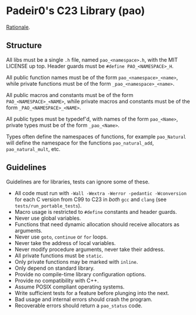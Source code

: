 # Padeir0's C23 Library (pao)

[Rationale](https://www.youtube.com/watch?v=Fm5Ust7vEhk).

## Structure

All libs must be a single `.h` file,
named `pao_<namespace>.h`,
with the MIT LICENSE up top.
Header guards must be
`#define PAO_<NAMESPACE>_H`.

All public function names must be of the form
`pao_<namespace>_<name>`, while private functions
must be of the form `_pao_<namespace>_<name>`.

All public macros and constants must be of the form `PAO_<NAMESPACE>_<NAME>`,
while private macros and constants must be of the form `_PAO_<NAMESPACE>_<NAME>`.

All public types must be typedef'd, with names
of the form `pao_<Name>`, private types must be
of the form `_pao_<Name>`.

Types often define the namespaces of functions, for example
`pao_Natural` will define the namespace for the functions
`pao_natural_add`, `pao_natural_mult`, etc.

## Guidelines

Guidelines are for libraries, tests can ignore some of these.

 - All code must run with `-Wall -Wextra -Werror -pedantic -Wconversion`
 for each C version from C99 to C23 in _both_ `gcc` and `clang`
 (see `tests/run_portable_tests`).
 - Macro usage is restricted to `#define` constants and header guards.
 - Never use global variables.
 - Functions that need dynamic allocation should receive allocators as arguments.
 - Never use `goto`, `continue` or `for` loops.
 - Never take the address of local variables.
 - Never modify procedure arguments, never take their address.
 - All private functions must be `static`.
 - Only private functions may be marked with `inline`.
 - Only depend on standard library.
 - Provide no compile-time library configuration options.
 - Provide no compatibility with C++.
 - Assume POSIX compliant operating systems.
 - Write sufficient tests for a feature before plunging into the next.
 - Bad usage and internal errors should crash the program.
 - Recoverable errors should return a `pao_status` code.

